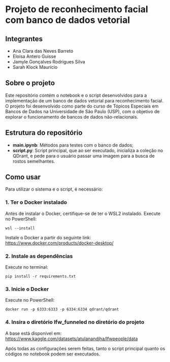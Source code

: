 # Projeto de reconhecimento facial com banco de dados vetorial

## Integrantes
- Ana Clara das Neves Barreto
- Eloisa Antero Guisse
- Jamyle Gonçalves Rodrigues Silva
- Sarah Klock Mauricio

## Sobre o projeto 
Este repositório contém o notebook e o script desenvolvidos para a implementação de um banco de dados vetorial para reconhecimento facial. O projeto foi desenvolvido como parte do curso de Tópicos Especiais em Bancos de Dados na Universidade de São Paulo (USP), com o objetivo de explorar o funcionamento de bancos de dados não-relacionais.

## Estrutura do repositório
- **main.ipynb**: Métodos para testes com o banco de dados;
- **script.py**: Script principal, que ao ser executado, inicializa a coleção no QDrant, e pede para o usuário passar uma imagem para a busca de rostos semelhantes.

## Como usar
Para utilizar o sistema e o script, é necessário: 

### 1. **Ter o Docker instalado**
   
Antes de instalar o Docker, certifique-se de ter o WSL2 instalado. Execute no PowerShell:

```
wsl --install
```

Instale o Docker a partir do seguinte link: https://www.docker.com/products/docker-desktop/

### 2. **Instale as dependências**
   
Execute no terminal:

```
pip install -r requirements.txt
```

### 3. **Inicie o Docker**
   
Execute no PowerShell:

```
docker run -p 6333:6333 -p 6334:6334 qdrant/qdrant
```

### 4. **Insira o diretório lfw_funneled no diretório do projeto**
   
A base está disponível em: https://www.kaggle.com/datasets/atulanandjha/lfwpeople/data 

Após todas as configurações serem feitas, tanto o script principal quanto os códigos no notebook podem ser executados.
